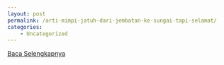 ```yaml
---
layout: post
permalink: /arti-mimpi-jatuh-dari-jembatan-ke-sungai-tapi-selamat/
categories:
    - Uncategorized
---
```


[Baca Selengkapnya](/04)